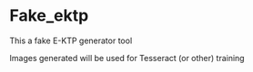 # Fake_ektp
This a fake E-KTP generator tool

Images generated will be used for Tesseract (or other) training
